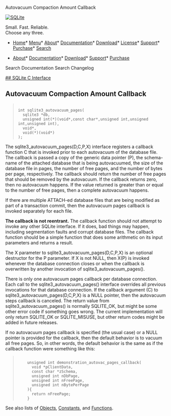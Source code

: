 




Autovacuum Compaction Amount Callback




[![SQLite](../images/sqlite370_banner.gif)](../index.html)


Small. Fast. Reliable.  
Choose any three.


* [Home](../index.html)* [Menu](javascript:void(0))* [About](../about.html)* [Documentation](../docs.html)* [Download](../download.html)* [License](../copyright.html)* [Support](../support.html)* [Purchase](../prosupport.html)* [Search](javascript:void(0))




* [About](../about.html)* [Documentation](../docs.html)* [Download](../download.html)* [Support](../support.html)* [Purchase](../prosupport.html)






Search Documentation
Search Changelog









[## SQLite C Interface](../c3ref/intro.html)
## Autovacuum Compaction Amount Callback




> ```
> 
> int sqlite3_autovacuum_pages(
>   sqlite3 *db,
>   unsigned int(*)(void*,const char*,unsigned int,unsigned int,unsigned int),
>   void*,
>   void(*)(void*)
> );
> 
> ```



The sqlite3\_autovacuum\_pages(D,C,P,X) interface registers a callback
function C that is invoked prior to each autovacuum of the database
file. The callback is passed a copy of the generic data pointer (P),
the schema\-name of the attached database that is being autovacuumed,
the size of the database file in pages, the number of free pages,
and the number of bytes per page, respectively. The callback should
return the number of free pages that should be removed by the
autovacuum. If the callback returns zero, then no autovacuum happens.
If the value returned is greater than or equal to the number of
free pages, then a complete autovacuum happens.


If there are multiple ATTACH\-ed database files that are being
modified as part of a transaction commit, then the autovacuum pages
callback is invoked separately for each file.


**The callback is not reentrant.** The callback function should
not attempt to invoke any other SQLite interface. If it does, bad
things may happen, including segmentation faults and corrupt database
files. The callback function should be a simple function that
does some arithmetic on its input parameters and returns a result.


The X parameter to sqlite3\_autovacuum\_pages(D,C,P,X) is an optional
destructor for the P parameter. If X is not NULL, then X(P) is
invoked whenever the database connection closes or when the callback
is overwritten by another invocation of sqlite3\_autovacuum\_pages().


There is only one autovacuum pages callback per database connection.
Each call to the sqlite3\_autovacuum\_pages() interface overrides all
previous invocations for that database connection. If the callback
argument (C) to sqlite3\_autovacuum\_pages(D,C,P,X) is a NULL pointer,
then the autovacuum steps callback is canceled. The return value
from sqlite3\_autovacuum\_pages() is normally SQLITE\_OK, but might
be some other error code if something goes wrong. The current
implementation will only return SQLITE\_OK or SQLITE\_MISUSE, but other
return codes might be added in future releases.


If no autovacuum pages callback is specified (the usual case) or
a NULL pointer is provided for the callback,
then the default behavior is to vacuum all free pages. So, in other
words, the default behavior is the same as if the callback function
were something like this:



> ```
> 
>     unsigned int demonstration_autovac_pages_callback(
>       void *pClientData,
>       const char *zSchema,
>       unsigned int nDbPage,
>       unsigned int nFreePage,
>       unsigned int nBytePerPage
>     ){
>       return nFreePage;
>     }
> 
> ```




See also lists of
 [Objects](../c3ref/objlist.html),
 [Constants](../c3ref/constlist.html), and
 [Functions](../c3ref/funclist.html).










